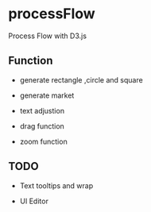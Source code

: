 # processFlow
Process Flow with D3.js

## Function

- generate rectangle ,circle and square

- generate market

- text adjustion

- drag function

- zoom function

## TODO

- Text tooltips and wrap

- UI Editor 


